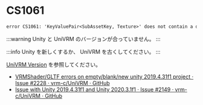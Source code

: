 # CS1061

```txt
error CS1061: 'KeyValuePair<SubAssetKey, Texture>' does not contain a definition for 'Deconstruct' and no accessible extension method 'Deconstruct' accepting a first argument of type 'KeyValuePair<SubAssetKey, Texture>' could be found (are you missing a using directive or an assembly reference?)
```

:::warning Unity と UniVRM のバージョンが合っていません。
:::

:::info
Unity を新しくするか、
UniVRM を古くしてください。
:::

[UniVRM Version](/release/) を参照してください。

- [VRMShader/GLTF errors on empty/blank/new unity 2019.4.31f1 project · Issue #2228 · vrm-c/UniVRM · GitHub](https://github.com/vrm-c/UniVRM/issues/2228)
- [Issue with Unity 2019.4.31f1 and Unity 2020.3.1f1 · Issue #2149 · vrm-c/UniVRM · GitHub](https://github.com/vrm-c/UniVRM/issues/2149)

